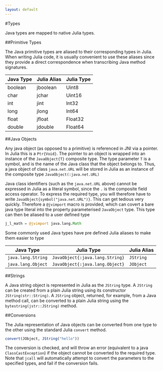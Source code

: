 ```yaml
---
layout: default
---
```


#Types

Java types are mapped to native Julia types.

##Primitive Types

The Java primitive types are aliased to their corresponding types in Julia. When writing Julia code, it is usually convenient to use these aliases since they provide a direct correspondence when transcribing Java method signatures.

| Java Type        | Julia Alias           | Julia Type  |
| ------------- |-------------| -----|
| boolean      | jboolean | Uint8 |
| char      | jchar      |  Uint16  |
| int | jint      |    Int32 |
| long | jlong      |    Int64 |
| float | jfloat      |    Float32 |
| double | jdouble      |    Float64 |

##Java Objects

Any java object (as opposed to a primitive) is referenced in JNI via a pointer. In Julia this is a `Ptr{Void}`. The pointer to an object is wrapped into an instance of the `JavaObject{T}` composite type. The type parameter `T` is a symbol, and is the name of the Java class that the object belongs to. Thus, a java object of class `java.net.URL` will be stored in Julia as an instance of the composite type `JavaObject(:java.net.URL)` 

Java class identifiers (such as the `java.net.URL` above) cannot be expressed in Julia as a literal symbol, since the `.` is the composite field access operator. To express the required type, you will therefore have to write `JavaObject{symbol("java.net.URL")}`. This can get tedious very quickly. Therefore a `@jvimport` macro is provided, which can covert a bare java type literal into the property parameterised `JavaObject` type. This type can then be aliased to a user defined type

```julia
j_l_math = @jvimport java.lang.Math
```

Some commonly used Java types have pre defined Julia aliases to make them easier to type

|Java Type|Julia Type| Julia Alias|
| ------- | -------- | ---------- |
| `java.lang.String` | `JavaObject{:java.lang.String}` | `JString` |
| `java.lang.Object` | `JavaObject{:java.lang.Object}` | `JObject` |

##Strings

A Java string object is represented in Julia as the `JString` type. A `JString` can be created from a plain Julia string using its constructor `JString(str::String)`. A `JString` object, returned, for example, from a Java method call, can be converted to a plain Julia string using the `bytestring(jstr::JString)` method. 

##Conversions

The Julia representation of Java objects can be converted from one type to the other using the standard Julia `convert` method. 

```julia
convert(JObject, JString("hello"))
```

The conversion is checked, and will throw an error (equivalent to a java `ClassCastException`) if the object cannot be converted to the required type. Note that `jcall` will automatically attempt to convert the parameters to the specified types, and fail if the conversion fails. 

